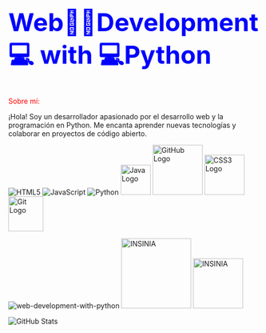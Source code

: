 <h1 style="font-size: 50px; color: blue;">Web🏃🏽Development💻 with 💻Python</h1>
<font color="red">Sobre mí:</font>
<p>¡Hola! Soy un desarrollador apasionado por el desarrollo web y la programación en Python. Me encanta aprender nuevas tecnologías y colaborar en proyectos de código abierto.</p>




![HTML5](https://img.shields.io/badge/HTML5-E34F26?style=for-the-badge&logo=html5&logoColor=white) ![JavaScript](https://img.shields.io/badge/JavaScript-323330?style=for-the-badge&logo=javascript&logoColor=F7DF1E)   ![Python](https://img.shields.io/badge/Python-3776AB?style=for-the-badge&logo=python&logoColor=white) <img src="https://img.shields.io/badge/Java-ED8B00?style=for-the-badge&logo=java&logoColor=white" alt="Java Logo" width="60"/> <img src="https://img.shields.io/badge/GitHub-181717?style=for-the-badge&logo=github&logoColor=white" alt="GitHub Logo" width="100"/> <img src="https://img.shields.io/badge/CSS3-1572B6?style=for-the-badge&logo=css3&logoColor=white" alt="CSS3 Logo" width="80"/> <img src="https://img.shields.io/badge/Git-F05032?style=for-the-badge&logo=git&logoColor=white" alt="Git Logo" width="70"/>


![web-development-with-python](https://github.com/user-attachments/assets/2652770a-305d-4e11-8ed3-d5c53cc68ea5)    <img src="https://github.com/user-attachments/assets/63867f55-b632-450b-84b2-cf445f2eb4f5" alt="INSINIA" width="140"/> <img src="https://github.com/user-attachments/assets/850f3d41-9d2c-4301-8ee1-3094e6234859" alt="INSINIA" width="100"/>

![GitHub Stats](https://github-readme-stats.vercel.app/api?username=avict18&show_icons=true)






